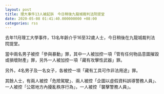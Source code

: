 ```yaml
---
layout: post
title: 理大事件13人被起訴　今日稍後九龍城裁判法院提堂
date: 2020-05-08 01:41:40.000000000 +08:00
categories: rss
---
```


去年11月理工大學事件，13名年齡介乎16至32歲人士，今日稍後在九龍城裁判法院提堂。

當中兩名男子被控「參與暴動」罪，其中一人被加控一項「管有任何物品意圖摧毀或損壞財產」罪，另外一人被加控一項「藏有攻擊性武器」罪。

另外，4名男子及一名女子，各被控一項「藏有工具可作非法用途」罪。

其餘人士，有兩人被控「危險駕駛」、兩人被控「企圖以虛假資料誤導警務人員」、一人被控「公眾地方內擾亂秩序行為」，一人被控「襲擊警務人員」。
